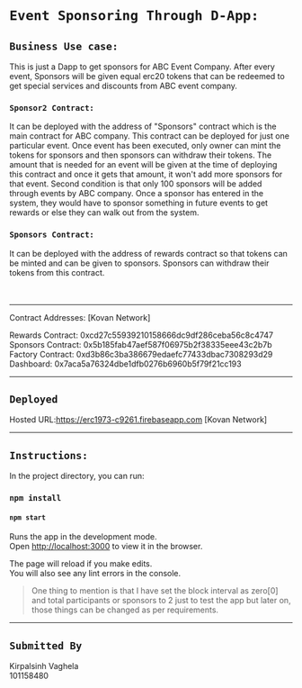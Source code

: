 # `Event Sponsoring Through D-App:`
## `Business Use case:`
 This is just a Dapp to get sponsors for ABC Event Company. After every event, Sponsors will be given equal erc20 tokens that can be redeemed to get special services and discounts from ABC event company. 

 ### `Sponsor2 Contract:` 
 It can be deployed with the address of "Sponsors" contract which is the main contract for ABC company. This contract can be deployed for just one particular event. Once event has been executed, only owner can mint the tokens for sponsors and then sponsors can withdraw their tokens. The amount that is needed for an event will be given at the time of deploying this contract and once it gets that amount, it won't add more sponsors for that event. Second condition is that only 100 sponsors will be added through events by ABC company. Once a sponsor has entered in the system, they would have to sponsor something in future events to get rewards or else they can walk out from the system.  

### `Sponsors Contract:` 
It can be deployed with the address of rewards contract so that tokens can be minted and can be given to sponsors. Sponsors can withdraw their tokens from this contract.  
<br/>
<br/>
___
Contract Addresses: [Kovan Network]<br/> 

Rewards Contract: 0xcd27c55939210158666dc9df286ceba56c8c4747<br/> 
Sponsors Contract: 0x5b185fab47aef587f06975b2f38335eee43c2b7b<br/>
Factory Contract: 0xd3b86c3ba386679edaefc77433dbac7308293d29<br/>
Dashboard: 0x7aca5a76324dbe1dfb0276b6960b5f79f21cc193<br/>
___

## `Deployed`
Hosted URL:https://erc1973-c9261.firebaseapp.com [Kovan Network]<br/>

___

## `Instructions:`
In the project directory, you can run:
### `npm install`

#### `npm start`

Runs the app in the development mode.<br />
Open [http://localhost:3000](http://localhost:3000) to view it in the browser.

The page will reload if you make edits.<br />
You will also see any lint errors in the console.

>One thing to mention is that I have set the block interval as zero[0] and total participants or sponsors to 2 just to test the app but later on, those things can be changed as per requirements. 
___

## `Submitted By`
Kirpalsinh Vaghela<br/>
101158480
